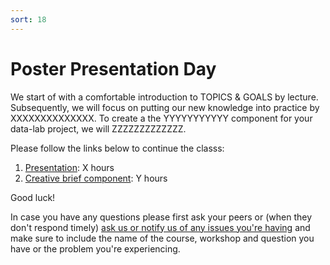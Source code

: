 ```yaml
---
sort: 18
---
```


# Poster Presentation Day

We start of with a comfortable introduction to TOPICS & GOALS by lecture. Subsequently, we will focus on putting our new knowledge into practice by XXXXXXXXXXXXXX. To create a the YYYYYYYYYYY component for your data-lab project, we will ZZZZZZZZZZZZZ.

Please follow the links below to continue the classs:
1. [Presentation](LINK): X hours
2. [Creative brief component](LINK): Y hours


Good luck!

In case you have any questions please first ask your peers or (when they don't respond timely) [ask us or notify us of any issues you're having](https://github.com/BredaUniversity/AAI-DM/issues/new) and make sure to include the name of the course, workshop and question you have or the problem you're experiencing.
